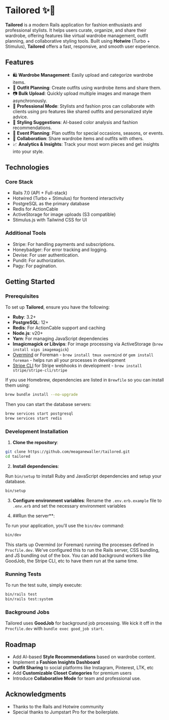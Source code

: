 # Tailored ✨👗

**Tailored** is a modern Rails application for fashion enthusiasts and professional stylists. It helps users curate,
organize, and share their wardrobe, offering features like virtual wardrobe management, outfit planning, and
collaborative styling tools. Built using **Hotwire** (Turbo + Stimulus), **Tailored** offers a fast, responsive, and
smooth user experience.

## Features
- 🛍 **Wardrobe Management**: Easily upload and categorize wardrobe items.
- 👗 **Outfit Planning**: Create outfits using wardrobe items and share them.
- 📷 **Bulk Upload**: Quickly upload multiple images and manage them asynchronously.
- 👫 **Professional Mode**: Stylists and fashion pros can collaborate with clients using pro features like shared outfits and personalized style advice.
- 🎨 **Styling Suggestions**: AI-based color analysis and fashion recommendations.
- 📆 **Event Planning**: Plan outfits for special occasions, seasons, or events.
- 💬 **Collaboration**: Share wardrobe items and outfits with others.
- 📈 **Analytics & Insights**: Track your most worn pieces and get insights into your style.

## Technologies

### Core Stack
- Rails 7.0 (API + Full-stack)
- Hotwired (Turbo + Stimulus) for frontend interactivity
- PostgreSQL as the primary database
- Redis for ActionCable
- ActiveStorage for image uploads (S3 compatible)
- Stimulus.js with Tailwind CSS for UI

### Additional Tools
- Stripe: For handling payments and subscriptions.
- Honeybadger: For error tracking and logging.
- Devise: For user authentication.
- Pundit: For authorization.
- Pagy: For pagination.

## Getting Started

### Prerequisites
To set up **Tailored**, ensure you have the following:

* **Ruby**: 3.2+
* **PostgreSQL**: 12+
* **Redis**: For ActionCable support and caching
* **Node.js**: v20+
* **Yarn**: For managing JavaScript dependencies
* **Imagicmagick or Libvips**: For image processing via ActiveStorage (`brew install vips imagemagick`)
* [Overmind](https://github.com/DarthSim/overmind) or Foreman - `brew install tmux overmind` or `gem install foreman` - helps run all your processes in development
* [Stripe CLI](https://stripe.com/docs/stripe-cli) for Stripe webhooks in development - `brew install stripe/stripe-cli/stripe`

If you use Homebrew, dependencies are listed in `Brewfile` so you can install them using:

```bash
brew bundle install --no-upgrade
```

Then you can start the database servers:

```bash
brew services start postgresql
brew services start redis
```

### Development Installation

1. **Clone the repository**:
```bash
git clone https://github.com/meaganewaller/tailored.git
cd tailored
```

2. **Install dependencies**:

Run `bin/setup` to install Ruby and JavaScript dependencies and setup your database.

```bash
bin/setup
```

3. **Configure environment variables**: Rename the `.env.erb.example` file to `.env.erb` and set the necessary
   environment variables

4. ##Run the server**:

To run your application, you'll use the `bin/dev` command:

```bash
bin/dev
```

This starts up Overmind (or Foreman) running the processes defined in `Procfile.dev`. We've configured this to run the Rails server, CSS bundling, and JS bundling out of the box. You can add background workers like GoodJob, the Stripe CLI, etc to have them run at the same time.

### Running Tests
To run the test suite, simply execute:

```bash
bin/rails test
bin/rails test:system
```

### Background Jobs
Tailored uses **GoodJob** for background job processing. We kick it off in the `Procfile.dev` with `bundle exec good_job
start`.

## Roadmap

- Add AI-based **Style Recommendations** based on wardrobe content.
- Implement a **Fashion Insights Dashboard**
- **Outfit Sharing** to social platforms like Instagram, Pinterest, LTK, etc
- Add **Customizable Closet Categories** for premium users
- Introduce **Collaborative Mode** for team and professional use.

## Acknowledgments

- Thanks to the Rails and Hotwire community
- Special thanks to Jumpstart Pro for the boilerplate.
